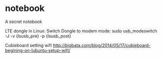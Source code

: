 # notebook
A secret notebook

LTE dongle in Linux:
Switch Dongle to modem mode: sudo usb_modeswitch -J -v {lsusb_pre} -p {lsusb_post}

Cubieboard setting wifi
http://bigbata.com/blog/2014/05/17/cubieboard-begining-on-lubuntu-setup-wifi/

